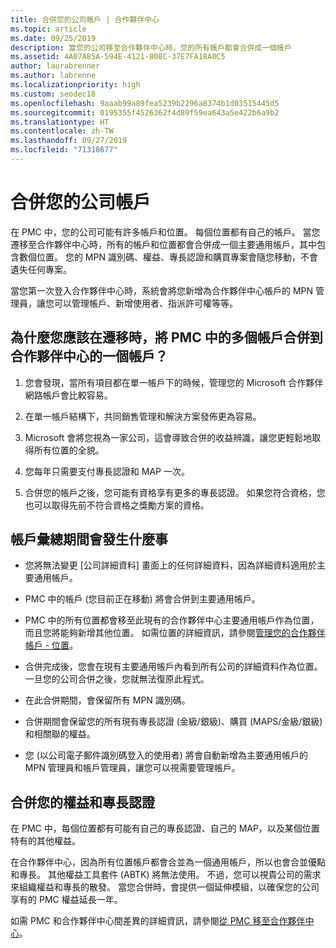 ```yaml
---
title: 合併您的公司帳戶 | 合作夥伴中心
ms.topic: article
ms.date: 09/25/2019
description: 當您的公司移至合作夥伴中心時，您的所有帳戶都會合併成一個帳戶
ms.assetid: 4A07A85A-594E-4121-808C-37E7FA18A0C5
author: laurabrenner
ms.author: labrenne
ms.localizationpriority: high
ms.custom: seodec18
ms.openlocfilehash: 9aaab99a89fea5239b2296a8374b1d03515445d5
ms.sourcegitcommit: 0195355f4526362f4d89f59ea643a5e422b6a9b2
ms.translationtype: HT
ms.contentlocale: zh-TW
ms.lasthandoff: 09/27/2019
ms.locfileid: "71318677"
---
```

# <a name="consolidate-your-company-accounts"></a>合併您的公司帳戶

在 PMC 中，您的公司可能有許多帳戶和位置。 每個位置都有自己的帳戶。 當您遷移至合作夥伴中心時，所有的帳戶和位置都會合併成一個主要通用帳戶，其中包含數個位置。 您的 MPN 識別碼、權益、專長認證和購買專案會隨您移動，不會遺失任何專案。 

當您第一次登入合作夥伴中心時，系統會將您新增為合作夥伴中心帳戶的 MPN 管理員，讓您可以管理帳戶、新增使用者、指派許可權等等。 

## <a name="why-should-you-consolidate-your-multiple-accounts-in-pmc-into-one-account-in-partner-center-when-you-migrate"></a>為什麼您應該在遷移時，將 PMC 中的多個帳戶合併到合作夥伴中心的一個帳戶？

1. 您會發現，當所有項目都在單一帳戶下的時候，管理您的 Microsoft 合作夥伴網路帳戶會比較容易。

2. 在單一帳戶結構下，共同銷售管理和解決方案發佈更為容易。

3. Microsoft 會將您視為一家公司，這會導致合併的收益辨識，讓您更輕鬆地取得所有位置的全貌。  

4. 您每年只需要支付專長認證和 MAP 一次。

5. 合併您的帳戶之後，您可能有資格享有更多的專長認證。 如果您符合資格，您也可以取得先前不符合資格之獎勵方案的資格。


## <a name="what-happens-during-consolidation-of-accounts"></a>帳戶彙總期間會發生什麼事

- 您將無法變更 [公司詳細資料] 畫面上的任何詳細資料，因為詳細資料適用於主要通用帳戶。 

- PMC 中的帳戶 (您目前正在移動) 將會合併到主要通用帳戶。 

- PMC 中的所有位置都會移至此現有的合作夥伴中心主要通用帳戶作為位置，而且您將能夠新增其他位置。 如需位置的詳細資訊，請參閱[管理您的合作夥伴帳戶 - 位置](manage-locations.md)。

- 合併完成後，您會在現有主要通用帳戶內看到所有公司的詳細資料作為位置。 一旦您的公司合併之後，您就無法復原此程式。

- 在此合併期間，會保留所有 MPN 識別碼。

- 合併期間會保留您的所有現有專長認證 (金級/銀級)、購買 (MAPS/金級/銀級) 和相關聯的權益。

- 您 (以公司電子郵件識別碼登入的使用者) 將會自動新增為主要通用帳戶的 MPN 管理員和帳戶管理員，讓您可以視需要管理帳戶。 


## <a name="consolidating-your-benefits-and-competencies"></a>合併您的權益和專長認證

在 PMC 中，每個位置都有可能有自己的專長認證、自己的 MAP，以及某個位置特有的其他權益。

在合作夥伴中心，因為所有位置帳戶都會合並為一個通用帳戶，所以也會合並優點和專長。 其他權益工具套件 (ABTK) 將無法使用。 不過，您可以視貴公司的需求來組織權益和專長的散發。 當您合併時，會提供一個延伸模組，以確保您的公司享有的 PMC 權益延長一年。

如需 PMC 和合作夥伴中心間差異的詳細資訊，請參閱[從 PMC 移至合作夥伴中心](guide-to-migration.md)。

